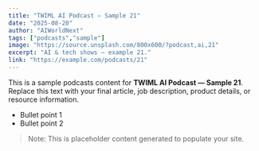 ```yaml
---
title: "TWIML AI Podcast — Sample 21"
date: "2025-08-20"
author: "AIWorldNext"
tags: ["podcasts","sample"]
image: "https://source.unsplash.com/800x600/?podcast,ai,21"
excerpt: "AI & tech shows — example 21."
link: "https://example.com/podcasts/21"
---
```


This is a sample podcasts content for **TWIML AI Podcast — Sample 21**. Replace this text with your final article, job description, product details, or resource information.

- Bullet point 1
- Bullet point 2

> Note: This is placeholder content generated to populate your site.
